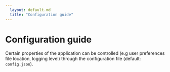 ```yaml
---
  layout: default.md
  title: "Configuration guide"
---
```


# Configuration guide

Certain properties of the application can be controlled (e.g user preferences file location, logging level) through the
configuration file (default: `config.json`).
